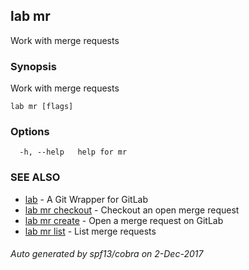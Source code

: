 ## lab mr

Work with merge requests

### Synopsis


Work with merge requests

```
lab mr [flags]
```

### Options

```
  -h, --help   help for mr
```

### SEE ALSO
* [lab](lab.md)	 - A Git Wrapper for GitLab
* [lab mr checkout](lab_mr_checkout.md)	 - Checkout an open merge request
* [lab mr create](lab_mr_create.md)	 - Open a merge request on GitLab
* [lab mr list](lab_mr_list.md)	 - List merge requests

###### Auto generated by spf13/cobra on 2-Dec-2017
